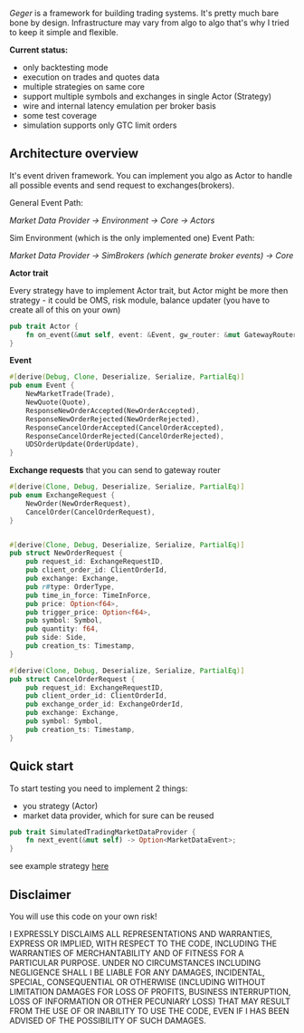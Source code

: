 _Geger_ is a framework for building trading systems. It's pretty much bare bone by design. Infrastructure may vary from algo to algo that's why I tried to keep it simple and flexible.

**Current status:**
* only backtesting mode
* execution on trades and quotes data
* multiple strategies on same core
* support multiple symbols and exchanges in single Actor (Strategy)
* wire and internal latency emulation per broker basis
* some test coverage
* simulation supports only GTC limit orders


## **Architecture overview**

It's event driven framework. You can implement you algo as Actor to handle all possible events and send request to exchanges(brokers).

General Event Path:

_Market Data Provider -> Environment -> Core -> Actors_

Sim Environment (which is the only implemented one) Event Path:

_Market Data Provider -> SimBrokers (which generate broker events) -> Core_



**Actor trait**

Every strategy have to implement Actor trait, but Actor might be more then strategy - it could be OMS, risk module, balance updater (you have to create all of this on your own)
```rust
pub trait Actor {
    fn on_event(&mut self, event: &Event, gw_router: &mut GatewayRouter);
}

```

**Event**
```rust
#[derive(Debug, Clone, Deserialize, Serialize, PartialEq)]
pub enum Event {
    NewMarketTrade(Trade),
    NewQuote(Quote),
    ResponseNewOrderAccepted(NewOrderAccepted),
    ResponseNewOrderRejected(NewOrderRejected),
    ResponseCancelOrderAccepted(CancelOrderAccepted),
    ResponseCancelOrderRejected(CancelOrderRejected),
    UDSOrderUpdate(OrderUpdate),
}
```

**Exchange requests** that you can send to gateway router

```rust
#[derive(Clone, Debug, Deserialize, Serialize, PartialEq)]
pub enum ExchangeRequest {
    NewOrder(NewOrderRequest),
    CancelOrder(CancelOrderRequest),
}


#[derive(Clone, Debug, Deserialize, Serialize, PartialEq)]
pub struct NewOrderRequest {
    pub request_id: ExchangeRequestID,
    pub client_order_id: ClientOrderId,
    pub exchange: Exchange,
    pub r#type: OrderType,
    pub time_in_force: TimeInForce,
    pub price: Option<f64>,
    pub trigger_price: Option<f64>,
    pub symbol: Symbol,
    pub quantity: f64,
    pub side: Side,
    pub creation_ts: Timestamp,
}

#[derive(Clone, Debug, Deserialize, Serialize, PartialEq)]
pub struct CancelOrderRequest {
    pub request_id: ExchangeRequestID,
    pub client_order_id: ClientOrderId,
    pub exchange_order_id: ExchangeOrderId,
    pub exchange: Exchange,
    pub symbol: Symbol,
    pub creation_ts: Timestamp,
}
```


## **Quick start**

To start testing you need to implement 2 things:
* you strategy (Actor)
* market data provider, which for sure can be reused

```rust
pub trait SimulatedTradingMarketDataProvider {
    fn next_event(&mut self) -> Option<MarketDataEvent>;
}
```

see example strategy [here](examples/strategy.rs)


## Disclaimer
You will use this code on your own risk!

I EXPRESSLY DISCLAIMS ALL REPRESENTATIONS AND WARRANTIES, EXPRESS OR IMPLIED, WITH RESPECT TO THE CODE, INCLUDING THE WARRANTIES OF MERCHANTABILITY AND OF FITNESS FOR A PARTICULAR PURPOSE. UNDER NO CIRCUMSTANCES INCLUDING NEGLIGENCE SHALL I BE LIABLE FOR ANY DAMAGES, INCIDENTAL, SPECIAL, CONSEQUENTIAL OR OTHERWISE (INCLUDING WITHOUT LIMITATION DAMAGES FOR LOSS OF PROFITS, BUSINESS INTERRUPTION, LOSS OF INFORMATION OR OTHER PECUNIARY LOSS) THAT MAY RESULT FROM THE USE OF OR INABILITY TO USE THE CODE, EVEN IF I HAS BEEN ADVISED OF THE POSSIBILITY OF SUCH DAMAGES.
